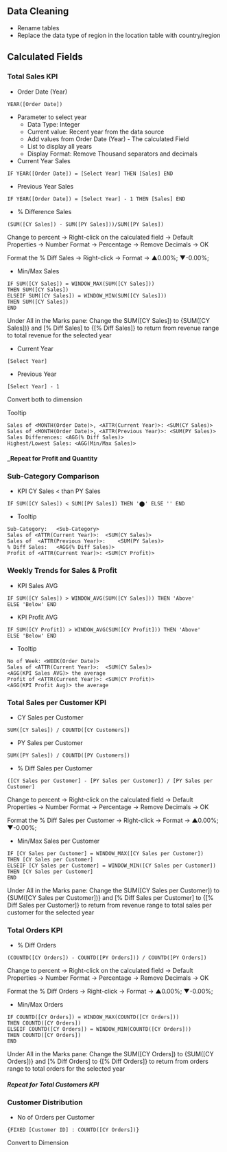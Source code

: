 ## Data Cleaning
- Rename tables
- Replace the data type of region in the location table with country/region

## Calculated Fields 
### Total Sales KPI
- Order Date (Year)
```
YEAR([Order Date])
```
- Parameter to select year
  - Data Type: Integer
  - Current value: Recent year from the data source
  - Add values from Order Date (Year) - The calculated Field
  - List to display all years
  - Display Format: Remove Thousand separators and decimals
- Current Year Sales
```
IF YEAR([Order Date]) = [Select Year] THEN [Sales] END
```
- Previous Year Sales
```
IF YEAR([Order Date]) = [Select Year] - 1 THEN [Sales] END
```
- % Difference Sales
```
(SUM([CY Sales]) - SUM([PY Sales]))/SUM([PY Sales])
```

Change to percent -> Right-click on the calculated field -> Default Properties -> Number Format -> Percentage -> Remove Decimals -> OK

Format the % Diff Sales -> Right-click -> Format -> ▲0.00%; ▼-0.00%;

- Min/Max Sales
```
IF SUM([CY Sales]) = WINDOW_MAX(SUM([CY Sales]))
THEN SUM([CY Sales])
ELSEIF SUM([CY Sales]) = WINDOW_MIN(SUM([CY Sales]))
THEN SUM([CY Sales])
END
```

Under All in the Marks pane: Change the SUM([CY Sales]) to {SUM([CY Sales])} and [% Diff Sales] to {[% Diff Sales]} to return from revenue range to total revenue for the selected year

- Current Year
```
[Select Year]
```
- Previous Year
```
[Select Year] - 1
```

Convert both to dimension

Tooltip
```
Sales of <MONTH(Order Date)>, <ATTR(Current Year)>: <SUM(CY Sales)>
Sales of <MONTH(Order Date)>, <ATTR(Previous Year)>: <SUM(PY Sales)>
Sales Differences: <AGG(% Diff Sales)>
Highest/Lowest Sales: <AGG(Min/Max Sales)>
```

#### _Repeat for Profit and Quantity

### Sub-Category Comparison
- KPI CY Sales < than PY Sales
```
IF SUM([CY Sales]) < SUM([PY Sales]) THEN '⬤' ELSE '' END
```
- Tooltip
```
Sub-Category:	<Sub-Category>
Sales of <ATTR(Current Year)>:	<SUM(CY Sales)>
Sales of  <ATTR(Previous Year)>:	<SUM(PY Sales)>
% Diff Sales:	<AGG(% Diff Sales)>
Profit of <ATTR(Current Year)>:	<SUM(CY Profit)>
```

### Weekly Trends for Sales & Profit
- KPI Sales AVG
```
IF SUM([CY Sales]) > WINDOW_AVG(SUM([CY Sales])) THEN 'Above'
ELSE 'Below' END
```
- KPI Profit AVG
```
IF SUM([CY Profit]) > WINDOW_AVG(SUM([CY Profit])) THEN 'Above'
ELSE 'Below' END
```
- Tooltip
```
No of Week:	<WEEK(Order Date)>
Sales of <ATTR(Current Year)>:	<SUM(CY Sales)>
<AGG(KPI Sales AVG)> the average
Profit of <ATTR(Current Year)>:	<SUM(CY Profit)>
<AGG(KPI Profit Avg)> the average
```

### Total Sales per Customer KPI 
- CY Sales per Customer
```
SUM([CY Sales]) / COUNTD([CY Customers])
```

- PY Sales per Customer
```
SUM([PY Sales]) / COUNTD([PY Customers])
```

- % Diff Sales per Customer
```
([CY Sales per Customer] - [PY Sales per Customer]) / [PY Sales per Customer]
```

Change to percent -> Right-click on the calculated field -> Default Properties -> Number Format -> Percentage -> Remove Decimals -> OK

Format the % Diff Sales per Customer -> Right-click -> Format -> ▲0.00%; ▼-0.00%;

- Min/Max Sales per Customer
```
IF [CY Sales per Customer] = WINDOW_MAX([CY Sales per Customer])
THEN [CY Sales per Customer] 
ELSEIF [CY Sales per Customer] = WINDOW_MIN([CY Sales per Customer])
THEN [CY Sales per Customer]
END
```

Under All in the Marks pane: Change the SUM([CY Sales per Customer]) to {SUM([CY Sales per Customer])} and [% Diff Sales per Customer] to {[% Diff Sales per Customer]} to return from revenue range to total sales per customer for the selected year

### Total Orders KPI
- % Diff Orders
```
(COUNTD([CY Orders]) - COUNTD([PY Orders])) / COUNTD([PY Orders])
```

Change to percent -> Right-click on the calculated field -> Default Properties -> Number Format -> Percentage -> Remove Decimals -> OK

Format the % Diff Orders -> Right-click -> Format -> ▲0.00%; ▼-0.00%;

- Min/Max Orders
```
IF COUNTD([CY Orders]) = WINDOW_MAX(COUNTD([CY Orders]))
THEN COUNTD([CY Orders])
ELSEIF COUNTD([CY Orders]) = WINDOW_MIN(COUNTD([CY Orders]))
THEN COUNTD([CY Orders])
END
```

Under All in the Marks pane: Change the SUM([CY Orders]) to {SUM([CY Orders])} and [% Diff Orders] to {[% Diff Orders]} to return from orders range to total orders for the selected year

#### _Repeat for Total Customers KPI_

### Customer Distribution
- No of Orders per Customer
```
{FIXED [Customer ID] : COUNTD([CY Orders])}
```

Convert to Dimension
